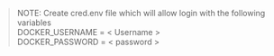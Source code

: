 > NOTE: 
Create cred.env file which will allow login with the following variables  
    DOCKER_USERNAME = < Username >  
    DOCKER_PASSWORD = < password >
